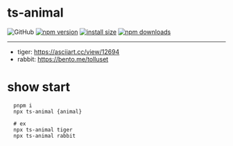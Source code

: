 # ts-animal
![GitHub](https://img.shields.io/github/license/ts-animal/.github) [![npm version](https://img.shields.io/npm/v/ts-animal.svg?style=square)](https://www.npmjs.org/package/ts-animal)
[![install size](https://img.shields.io/badge/dynamic/json?url=https://packagephobia.com/v2/api.json?p=ts-animal&query=$.install.pretty&label=install%20size&style=square)](https://packagephobia.now.sh/result?p=ts-animal)
[![npm downloads](https://img.shields.io/npm/dm/ts-animal.svg?style=square)](https://npm-stat.com/charts.html?package=ts-animal)

---

- tiger: https://asciiart.cc/view/12694
- rabbit: https://bento.me/tolluset

# show start
```shell
  pnpm i
  npx ts-animal {animal}
  
  # ex
  npx ts-animal tiger
  npx ts-animal rabbit
```
